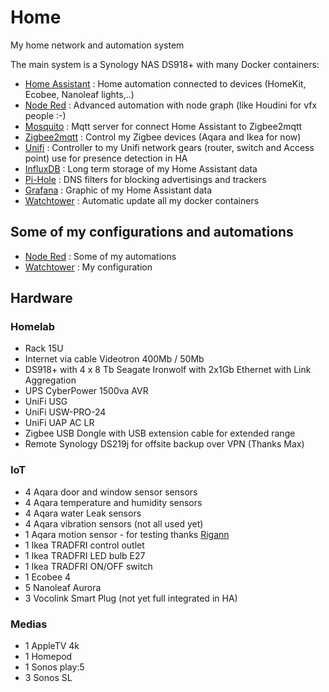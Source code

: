 # Home
My home network and automation system

The main system is a Synology NAS DS918+ with many Docker containers:

- [Home Assistant](https://registry.hub.docker.com/r/homeassistant/home-assistant) : Home automation connected to devices (HomeKit, Ecobee, Nanoleaf lights,..)
- [Node Red](https://registry.hub.docker.com/r/nodered/node-red/) : Advanced automation with node graph (like Houdini for vfx people :-)
- [Mosquito](https://registry.hub.docker.com/_/eclipse-mosquitto/) : Mqtt server for connect Home Assistant to Zigbee2mqtt
- [Zigbee2mqtt](https://registry.hub.docker.com/r/koenkk/zigbee2mqtt/) : Control my Zigbee devices (Aqara and Ikea for now)
- [Unifi](https://registry.hub.docker.com/r/jacobalberty/unifi/) : Controller to my Unifi network gears (router, switch and Access point) use for presence detection in HA
- [InfluxDB](https://registry.hub.docker.com/_/influxdb/) : Long term storage of my Home Assistant data
- [Pi-Hole](https://registry.hub.docker.com/r/pihole/pihole/) : DNS filters for blocking advertisings and trackers
- [Grafana](https://registry.hub.docker.com/r/grafana/grafana/) : Graphic of my Home Assistant data
- [Watchtower](https://registry.hub.docker.com/r/containrrr/watchtower/) : Automatic update all my docker containers

## Some of my configurations and automations ##

- [Node Red](NodeRed) : Some of my automations
- [Watchtower](Watchtower) : My configuration

## Hardware ##
### Homelab ###
- ⁠Rack 15U
- Internet via cable Videotron 400Mb / 50Mb
- DS918+ with 4 x 8 Tb Seagate Ironwolf with 2x1Gb Ethernet with ⁠⁠Link Aggregation
- UPS CyberPower 1500va AVR
- UniFi USG
- UniFi USW-PRO-24
- ⁠UniFi UAP AC LR
- Zigbee USB Dongle with USB extension cable for extended range
- Remote Synology DS219j for offsite backup over VPN (Thanks Max)

### IoT ###
- 4 Aqara door and window sensor sensors
- 4 Aqara temperature and humidity sensors
- 4 Aqara water Leak sensors
- 4 Aqara vibration sensors (not all used yet)
- 1 Aqara motion sensor - for testing thanks [Rigann](https://github.com/rigann/)
- 1 Ikea TRADFRI control outlet
- 1 Ikea TRADFRI LED bulb E27
- 1 Ikea TRADFRI ON/OFF switch
- 1 Ecobee 4
- 5 Nanoleaf Aurora
- 3 Vocolink Smart Plug (not yet full integrated in HA)

### Medias ###
- 1 AppleTV 4k
- 1 Homepod
- 1 Sonos play:5
- 3 Sonos SL  
